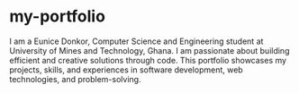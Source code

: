 # my-portfolio
I am a Eunice Donkor, Computer Science and Engineering student at University of Mines and Technology, Ghana. I am passionate about building efficient and creative solutions through code. This portfolio showcases my projects, skills, and experiences in software development, web technologies, and problem-solving.
